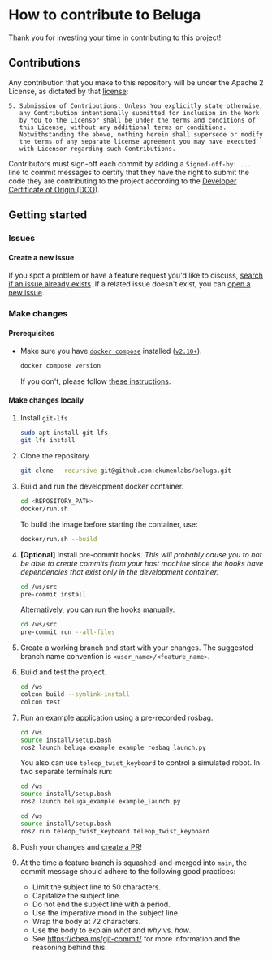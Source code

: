 # How to contribute to Beluga

Thank you for investing your time in contributing to this project!

## Contributions

Any contribution that you make to this repository will
be under the Apache 2 License, as dictated by that
[license](./LICENSE):

~~~
5. Submission of Contributions. Unless You explicitly state otherwise,
   any Contribution intentionally submitted for inclusion in the Work
   by You to the Licensor shall be under the terms and conditions of
   this License, without any additional terms or conditions.
   Notwithstanding the above, nothing herein shall supersede or modify
   the terms of any separate license agreement you may have executed
   with Licensor regarding such Contributions.
~~~

Contributors must sign-off each commit by adding a `Signed-off-by: ...`
line to commit messages to certify that they have the right to submit
the code they are contributing to the project according to the
[Developer Certificate of Origin (DCO)](https://developercertificate.org/).

## Getting started

### Issues

#### Create a new issue

If you spot a problem or have a feature request you'd like to discuss, [search if an issue already exists](https://docs.github.com/en/github/searching-for-information-on-github/searching-on-github/searching-issues-and-pull-requests#search-by-the-title-body-or-comments).
If a related issue doesn't exist, you can [open a new issue](https://github.com/ekumenlabs/beluga/issues/new/choose).

### Make changes

#### Prerequisites

- Make sure you have [`docker compose`](https://github.com/docker/compose/tree/v2) installed ([`v2.10+`](https://github.com/docker/compose/releases/tag/v2.10.0)).
   ```bash
   docker compose version
   ```
   If you don't, please follow [these instructions](https://docs.docker.com/compose/install/linux/).

#### Make changes locally

1. Install `git-lfs`
   ```bash
   sudo apt install git-lfs
   git lfs install
   ```

1. Clone the repository.
   ```bash
   git clone --recursive git@github.com:ekumenlabs/beluga.git
   ```

1. Build and run the development docker container.
   ```bash
   cd <REPOSITORY_PATH>
   docker/run.sh
   ```
   To build the image before starting the container, use:
   ```bash
   docker/run.sh --build
   ```

1. **[Optional]** Install pre-commit hooks. _This will probably cause you to not be able to create commits from your host machine since the hooks have dependencies that exist only in the development container._
   ```bash
   cd /ws/src
   pre-commit install
   ```
   Alternatively, you can run the hooks manually.
   ```bash
   cd /ws/src
   pre-commit run --all-files
   ```

1. Create a working branch and start with your changes. The suggested branch name convention is `<user_name>/<feature_name>`.

1. Build and test the project.
   ```bash
   cd /ws
   colcon build --symlink-install
   colcon test
   ```

1. <a name="running_an_example"></a>Run an example application using a pre-recorded rosbag.

   ```bash
   cd /ws
   source install/setup.bash
   ros2 launch beluga_example example_rosbag_launch.py
   ```
   You also can use `teleop_twist_keyboard` to control a simulated robot. In two separate terminals run:
   ```bash
   cd /ws
   source install/setup.bash
   ros2 launch beluga_example example_launch.py
   ```
   ```bash
   cd /ws
   source install/setup.bash
   ros2 run teleop_twist_keyboard teleop_twist_keyboard
   ```

1. Push your changes and [create a PR](https://github.com/ekumenlabs/beluga/compare)!

1. At the time a feature branch is squashed-and-merged into `main`, the commit message should adhere to the following good practices:
   - Limit the subject line to 50 characters.
   - Capitalize the subject line.
   - Do not end the subject line with a period.
   - Use the imperative mood in the subject line.
   - Wrap the body at 72 characters.
   - Use the body to explain _what_ and _why_ vs. _how_.
   - See https://cbea.ms/git-commit/ for more information and the reasoning behind this.
